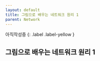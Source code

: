 ```yaml
---
layout: default
title: 그림으로 배우는 네트워크 원리 1
parent: Network
---
```


아직작성중
{: .label .label-yellow }

## 그림으로 배우는 네트워크 원리 1